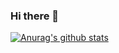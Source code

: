 ### Hi there 👋

[![Anurag's github stats](https://github-readme-stats.vercel.app/api?username=PavelRybalko&show_icons=true&theme=buefy)](https://github.com/anuraghazra/github-readme-stats)

<!---![](https://komarev.com/ghpvc/?username=PavelRybalko&color=blueviolet)--->
<!--- 
<br>
--->
